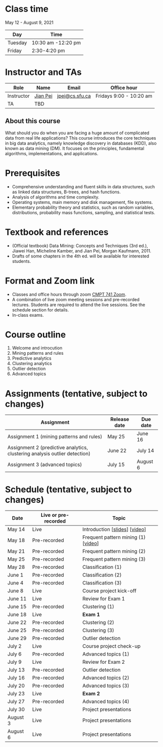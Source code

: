 # Class time
May 12 - August 9, 2021

| Day | Time |
|---|---|
| Tuesday | 10:30 am -12:20 pm |
| Friday | 2:30-4:20 pm |

# Instructor and TAs

| Role | Name | Email | Office hour |
|---|---|---|---|
| Instructor | [Jian Pei](http://www.cs.sfu.ca/~jpei) | jpei@cs.sfu.ca | Fridays 9:00 - 10:20 am |
| TA | TBD | | |
 
## About this course

What should you do when you are facing a huge amount of complicated data from real life applications? This course introduces the core techniques in big data analytics, namely knowledge discovery in databases (KDD), also known as data mining (DM). It focuses on the principles, fundamental algorithms, implementations, and applications.

# Prerequisites 

- Comprehensive understanding and fluent skills in data structures, such as linked data structures, B-trees, and hash functions.
- Analysis of algorithms and time complexity.
- Operating systems, main memory and disk management, file systems.
- Elementary probability theory and statistics, such as random variables, distributions, probability mass functions, sampling, and statistical tests.

# Textbook and references
- (Official textbook) Data Mining: Concepts and Techniques (3rd ed.), Jiawei Han, Micheline Kamber, and Jian Pei, Morgan Kaufmann, 2011.
- Drafts of some chapters in the 4th ed. will be available for interested students.

# Format and Zoom link
- Classes and office hours through zoom [CMPT 741 Zoom](https://sfu.zoom.us/j/61388159289?pwd=eGJTVWZPYXdRNkFpcGlZanh5c3h6UT09). 
- A combination of live zoom meeting sessions and pre-recorded lectures. Students are required to attend the live sessions. See the schedule section for details.
- In-class exams.

# Course outline
1. Welcome and introcution
2. Mining patterns and rules
3. Predictive analytics
4. Clustering analytics
5. Outlier detection
6. Advanced topics

# Assignments (tentative, subject to changes)

| Assignment | Release date | Due date |
|---|---|---|
| Assignment 1 (mining patterns and rules) | May 25 | June 16 |
| Assignment 2 (predictive analytics, clustering analysis outlier detection) | June 22 | July 14 |
| Assignment 3 (advanced topics) | July 15 | August 6 |

# Schedule (tentative, subject to changes)

| Date | Live or pre-recorded | Topic |
|---|---|---|
| May 14 | Live | Introduction [[slides](https://www.cs.sfu.ca/cc/741/jpei/21/741Introduction.pdf)] [[video](https://youtu.be/s0zgJRg-bI8)] |
| May 18 | Pre-recorded | Frequent pattern mining (1) [[video](https://youtu.be/Oh7rIMYQORo)] |
| May 21 | Pre-recorded | Frequent pattern mining (2) |
| May 25 | Pre-recorded | Frequent pattern mining (3)|
| May 28 | Pre-recorded | Classification (1) |
| June 1 | Pre-recorded | Classification (2) |
| June 4 | Pre-recorded | Classification (3) |
| June 8 | Live | Course project kick-off |
| June 11 | Live | Review for Exam 1 |
| June 15 | Pre-recorded | Clustering (1) |
| June 18 | Live | **Exam 1** |
| June 22 | Pre-recorded | Clustering (2) |
| June 25 | Pre-recorded | Clustering (3) |
| June 29 | Pre-recorded | Outlier detection |
| July 2 | Live | Course project check-up |
| July 6 | Pre-recorded | Advanced topics (1) | 
| July 9 | Live  | Review for Exam 2 |
| July 13 | Pre-recorded | Outlier detection |
| July 16 | Pre-recorded | Advanced topics (2) |
| July 20 | Pre-recorded | Advanced topics (3) |
| July 23 | Live | **Exam 2** |
| July 27 | Pre-recorded | Advanced topics (4) |
| July 30 | Live | Project presentations |
| August 3 | Live | Project presentations| 
| August 6 | Live | Project presentations |
